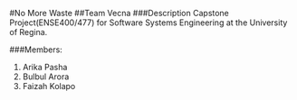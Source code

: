 #No More Waste
##Team Vecna 
###Description
Capstone Project(ENSE400/477) for Software Systems Engineering at the University of Regina.

###Members:
1. Arika Pasha
2. Bulbul Arora
3. Faizah Kolapo
